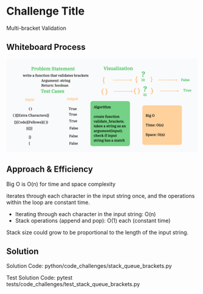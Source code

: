 # Challenge Title

Multi-bracket Validation

## Whiteboard Process

![WhiteBoard](/python/docs/stack_queue_brackets/WBCodeChallenge13.png)

## Approach & Efficiency

Big O is O(n) for time and space complexity

iterates through each character in the input string once, and the operations within the loop are constant time.

- Iterating through each character in the input string: O(n)
- Stack operations (append and pop): O(1) each (constant time)

Stack size could grow to be proportional to the length of the input string.

## Solution

Solution Code: python/code_challenges/stack_queue_brackets.py

Test Solution Code:
pytest tests/code_challenges/test_stack_queue_brackets.py
